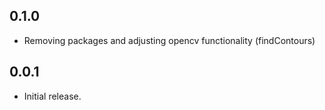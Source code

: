 ## 0.1.0

* Removing packages and adjusting opencv functionality (findContours)

## 0.0.1

* Initial release.
